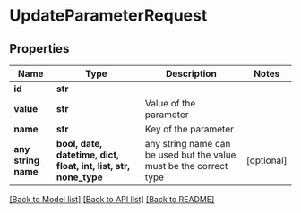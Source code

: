 # UpdateParameterRequest


## Properties
Name | Type | Description | Notes
------------ | ------------- | ------------- | -------------
**id** | **str** |  | 
**value** | **str** | Value of the parameter | 
**name** | **str** | Key of the parameter | 
**any string name** | **bool, date, datetime, dict, float, int, list, str, none_type** | any string name can be used but the value must be the correct type | [optional]

[[Back to Model list]](../README.md#documentation-for-models) [[Back to API list]](../README.md#documentation-for-api-endpoints) [[Back to README]](../README.md)


